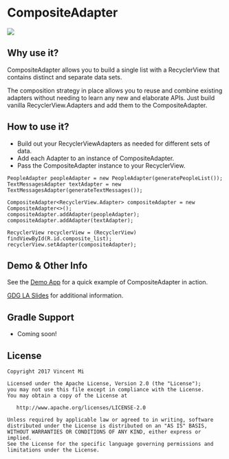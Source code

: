 # CompositeAdapter

<img src="https://github.com/Victorious/CompositeAdapter/blob/master/art/demo.gif"/>

## Why use it?

CompositeAdapter allows you to build a single list with a RecyclerView that contains distinct and separate data sets.

The composition strategy in place allows you to reuse and combine existing adapters without needing to learn any new and elaborate APIs. Just build vanilla RecyclerView.Adapters and add them to the CompositeAdapter.

## How to use it?

- Build out your RecyclerViewAdapters as needed for different sets of data.
- Add each Adapter to an instance of CompositeAdapter.
- Pass the CompositeAdapter instance to your RecyclerView. 

```
PeopleAdapter peopleAdapter = new PeopleAdapter(generatePeopleList());
TextMessagesAdapter textAdapter = new TextMessagesAdapter(generateTextMessages());

CompositeAdapter<RecyclerView.Adapter> compositeAdapter = new CompositeAdapter<>();
compositeAdapter.addAdapter(peopleAdapter);
compositeAdapter.addAdapter(textAdapter);

RecyclerView recyclerView = (RecyclerView) findViewById(R.id.composite_list);
recyclerView.setAdapter(compositeAdapter);
```

## Demo & Other Info

See the [Demo App](https://github.com/Victorious/CompositeAdapter/tree/master/app) for a quick example of CompositeAdapter in action.

[GDG LA Slides](https://docs.google.com/presentation/d/1HOyf1KRG5kjBIBVAGA3txhRVIvazDDPI9FIhVZhmocs/edit?usp=sharing) for additional information.

## Gradle Support

- Coming soon!

## License

```
Copyright 2017 Vincent Mi

Licensed under the Apache License, Version 2.0 (the "License");
you may not use this file except in compliance with the License.
You may obtain a copy of the License at

   http://www.apache.org/licenses/LICENSE-2.0

Unless required by applicable law or agreed to in writing, software
distributed under the License is distributed on an "AS IS" BASIS,
WITHOUT WARRANTIES OR CONDITIONS OF ANY KIND, either express or implied.
See the License for the specific language governing permissions and
limitations under the License.
```
